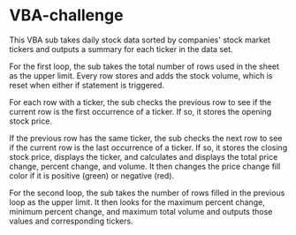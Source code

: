 # VBA-challenge

This VBA sub takes daily stock data sorted by companies' stock market tickers and outputs a summary for each ticker in the data set.

For the first loop, the sub takes the total number of rows used in the sheet as the upper limit. Every row stores and adds the stock volume, which is reset when either if statement is triggered.

For each row with a ticker, the sub checks the previous row to see if the current row is the first occurrence of a ticker. If so, it stores the opening stock price. 

If the previous row has the same ticker, the sub checks the next row to see if the current row is the last occurrence of a ticker. If so, it stores the closing stock price, displays the ticker, and calculates and displays the total price change, percent change, and volume. It then changes the price change fill color if it is positive (green) or negative (red).

For the second loop, the sub takes the number of rows filled in the previous loop as the upper limit. It then looks for the maximum percent change, minimum percent change, and maximum total volume and outputs those values and corresponding tickers.
